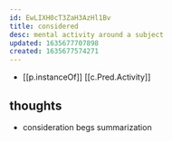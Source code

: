 ```yaml
---
id: EwLIXH0cT3ZaH3AzHl1Bv
title: considered
desc: mental activity around a subject
updated: 1635677707898
created: 1635677574271
---
```




- [[p.instanceOf]] [[c.Pred.Activity]]

## thoughts

- consideration begs summarization
